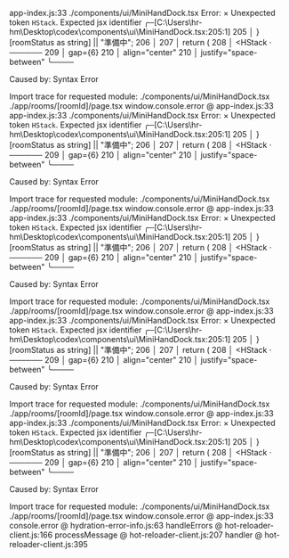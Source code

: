 app-index.js:33 ./components/ui/MiniHandDock.tsx
Error: 
  × Unexpected token `HStack`. Expected jsx identifier
     ╭─[C:\Users\hr-hm\Desktop\codex\components\ui\MiniHandDock.tsx:205:1]
 205 │     }[roomStatus as string] || "準備中";
 206 │ 
 207 │   return (
 208 │     <HStack
     ·      ──────
 209 │       gap={6}
 210 │       align="center"
 210 │       justify="space-between"
     ╰────

Caused by:
    Syntax Error

Import trace for requested module:
./components/ui/MiniHandDock.tsx
./app/rooms/[roomId]/page.tsx
window.console.error @ app-index.js:33
app-index.js:33 ./components/ui/MiniHandDock.tsx
Error: 
  × Unexpected token `HStack`. Expected jsx identifier
     ╭─[C:\Users\hr-hm\Desktop\codex\components\ui\MiniHandDock.tsx:205:1]
 205 │     }[roomStatus as string] || "準備中";
 206 │ 
 207 │   return (
 208 │     <HStack
     ·      ──────
 209 │       gap={6}
 210 │       align="center"
 210 │       justify="space-between"
     ╰────

Caused by:
    Syntax Error

Import trace for requested module:
./components/ui/MiniHandDock.tsx
./app/rooms/[roomId]/page.tsx
window.console.error @ app-index.js:33
app-index.js:33 ./components/ui/MiniHandDock.tsx
Error: 
  × Unexpected token `HStack`. Expected jsx identifier
     ╭─[C:\Users\hr-hm\Desktop\codex\components\ui\MiniHandDock.tsx:205:1]
 205 │     }[roomStatus as string] || "準備中";
 206 │ 
 207 │   return (
 208 │     <HStack
     ·      ──────
 209 │       gap={6}
 210 │       align="center"
 210 │       justify="space-between"
     ╰────

Caused by:
    Syntax Error

Import trace for requested module:
./components/ui/MiniHandDock.tsx
./app/rooms/[roomId]/page.tsx
window.console.error @ app-index.js:33
app-index.js:33 ./components/ui/MiniHandDock.tsx
Error: 
  × Unexpected token `HStack`. Expected jsx identifier
     ╭─[C:\Users\hr-hm\Desktop\codex\components\ui\MiniHandDock.tsx:205:1]
 205 │     }[roomStatus as string] || "準備中";
 206 │ 
 207 │   return (
 208 │     <HStack
     ·      ──────
 209 │       gap={6}
 210 │       align="center"
 210 │       justify="space-between"
     ╰────

Caused by:
    Syntax Error

Import trace for requested module:
./components/ui/MiniHandDock.tsx
./app/rooms/[roomId]/page.tsx
window.console.error @ app-index.js:33
app-index.js:33 ./components/ui/MiniHandDock.tsx
Error: 
  × Unexpected token `HStack`. Expected jsx identifier
     ╭─[C:\Users\hr-hm\Desktop\codex\components\ui\MiniHandDock.tsx:205:1]
 205 │     }[roomStatus as string] || "準備中";
 206 │ 
 207 │   return (
 208 │     <HStack
     ·      ──────
 209 │       gap={6}
 210 │       align="center"
 210 │       justify="space-between"
     ╰────

Caused by:
    Syntax Error

Import trace for requested module:
./components/ui/MiniHandDock.tsx
./app/rooms/[roomId]/page.tsx
window.console.error @ app-index.js:33
console.error @ hydration-error-info.js:63
handleErrors @ hot-reloader-client.js:166
processMessage @ hot-reloader-client.js:207
handler @ hot-reloader-client.js:395
